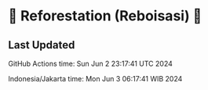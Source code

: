 
# 🌳 Reforestation (Reboisasi) 🌲

## Last Updated

GitHub Actions time: Sun Jun  2 23:17:41 UTC 2024

Indonesia/Jakarta time: Mon Jun  3 06:17:41 WIB 2024
